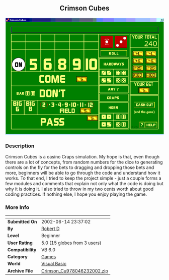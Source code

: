 ﻿<div align="center">

## Crimson Cubes

<img src="PIC20026231210121979.gif">
</div>

### Description

Crimson Cubes is a casino Craps simulation. My hope is that, even though there are a lot of concepts, from random numbers for the dice to generating controls on the fly for the bets to dragging and dropping those bets and more, beginners will be able to go through the code and understand how it works. To that end, I tried to keep the project simple - just a couple forms a few modules and comments that explain not only what the code is doing but why it is doing it. I also tried to throw in my two cents worth about good coding practices. If nothing else, I hope you enjoy playing the game.
 
### More Info
 


<span>             |<span>
---                |---
**Submitted On**   |2002-06-14 23:37:02
**By**             |[Robert D](https://github.com/Planet-Source-Code/PSCIndex/blob/master/ByAuthor/robert-d.md)
**Level**          |Beginner
**User Rating**    |5.0 (15 globes from 3 users)
**Compatibility**  |VB 6\.0
**Category**       |[Games](https://github.com/Planet-Source-Code/PSCIndex/blob/master/ByCategory/games__1-38.md)
**World**          |[Visual Basic](https://github.com/Planet-Source-Code/PSCIndex/blob/master/ByWorld/visual-basic.md)
**Archive File**   |[Crimson\_Cu978046232002\.zip](https://github.com/Planet-Source-Code/robert-d-crimson-cubes__1-36183/archive/master.zip)








